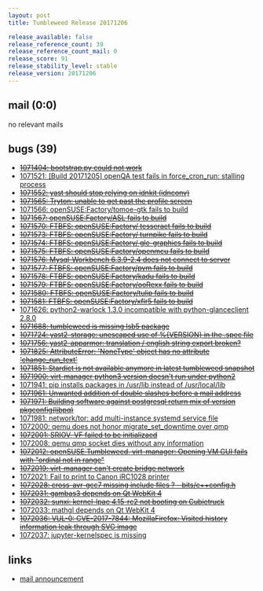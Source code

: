 ```yaml
---
layout: post
title: Tumbleweed Release 20171206

release_available: false
release_reference_count: 39
release_reference_count_mail: 0
release_score: 91
release_stability_level: stable
release_version: 20171206
---
```


## mail (0:0)

no relevant mails

## bugs (39)

<!--more-->

- ~~[1071404: bootstrap.py could not work](https://bugzilla.opensuse.org/show_bug.cgi?id=1071404)~~
- [1071521: [Build 20171205] openQA test fails in force_cron_run: stalling process](https://bugzilla.opensuse.org/show_bug.cgi?id=1071521)
- ~~[1071552: yast should stop relying on idnkit (idnconv)](https://bugzilla.opensuse.org/show_bug.cgi?id=1071552)~~
- ~~[1071565: Tryton: unable to get past the profile screen](https://bugzilla.opensuse.org/show_bug.cgi?id=1071565)~~
- [1071566: openSUSE:Factory/tomoe-gtk fails to build](https://bugzilla.opensuse.org/show_bug.cgi?id=1071566)
- ~~[1071567: openSUSE:Factory/ASL fails to build](https://bugzilla.opensuse.org/show_bug.cgi?id=1071567)~~
- ~~[1071570: FTBFS: openSUSE:Factory/ tesseract fails to build](https://bugzilla.opensuse.org/show_bug.cgi?id=1071570)~~
- ~~[1071573: FTBFS: openSUSE:Factory/ turnpike fails to build](https://bugzilla.opensuse.org/show_bug.cgi?id=1071573)~~
- ~~[1071574: FTBFS: openSUSE:Factory/ gle-graphics fails to build](https://bugzilla.opensuse.org/show_bug.cgi?id=1071574)~~
- ~~[1071575: FTBFS: openSUSE:Factory/openmcu fails to build](https://bugzilla.opensuse.org/show_bug.cgi?id=1071575)~~
- ~~[1071576: Mysql-Workbench 6.3.9-2.4 does not connect to server](https://bugzilla.opensuse.org/show_bug.cgi?id=1071576)~~
- ~~[1071577: FTBFS: openSUSE:Factory/pvm fails to build](https://bugzilla.opensuse.org/show_bug.cgi?id=1071577)~~
- ~~[1071578: FTBFS: openSUSE:Factory/kadu fails to build](https://bugzilla.opensuse.org/show_bug.cgi?id=1071578)~~
- ~~[1071579: FTBFS: openSUSE:Factory/ooRexx fails to build](https://bugzilla.opensuse.org/show_bug.cgi?id=1071579)~~
- ~~[1071580: FTBFS: openSUSE:Factory/tulip fails to build](https://bugzilla.opensuse.org/show_bug.cgi?id=1071580)~~
- ~~[1071581: FTBFS: openSUSE:Factory/xflr5 fails to build](https://bugzilla.opensuse.org/show_bug.cgi?id=1071581)~~
- [1071626: python2-warlock 1.3.0 incompatible with python-glanceclient 2.8.0](https://bugzilla.opensuse.org/show_bug.cgi?id=1071626)
- ~~[1071688: tumbleweed is missing lsb5 package](https://bugzilla.opensuse.org/show_bug.cgi?id=1071688)~~
- ~~[1071724: yast2-storage: unescaped use of %{VERSION} in the .spec file](https://bugzilla.opensuse.org/show_bug.cgi?id=1071724)~~
- ~~[1071756: yast2-apparmor: translation / english string export broken?](https://bugzilla.opensuse.org/show_bug.cgi?id=1071756)~~
- ~~[1071825: AttributeError: 'NoneType' object has no attribute 'change_run_text'](https://bugzilla.opensuse.org/show_bug.cgi?id=1071825)~~
- ~~[1071851: Stardict is not available anymore in latest tumbleweed snapshot](https://bugzilla.opensuse.org/show_bug.cgi?id=1071851)~~
- ~~[1071900: virt-manager python3 version doesn't run under python2](https://bugzilla.opensuse.org/show_bug.cgi?id=1071900)~~
- [1071941: pip installs packages in /usr/lib instead of /usr/local/lib](https://bugzilla.opensuse.org/show_bug.cgi?id=1071941)
- ~~[1071961: Unwanted addition of double slashes before a mail address](https://bugzilla.opensuse.org/show_bug.cgi?id=1071961)~~
- ~~[1071971: Building software against postgresql return mix of version pkgconfig(libpq)](https://bugzilla.opensuse.org/show_bug.cgi?id=1071971)~~
- [1071981: network/tor: add multi-instance systemd service file](https://bugzilla.opensuse.org/show_bug.cgi?id=1071981)
- [1072000: qemu does not honor migrate_set_downtime over qmp](https://bugzilla.opensuse.org/show_bug.cgi?id=1072000)
- ~~[1072001: SRIOV, VF failed to be initializaed](https://bugzilla.opensuse.org/show_bug.cgi?id=1072001)~~
- [1072008: qemu qmp socket dies without any information](https://bugzilla.opensuse.org/show_bug.cgi?id=1072008)
- ~~[1072012: openSUSE Tumbleweed, virt-manager: Opening VM GUI fails with "ordinal not in range"](https://bugzilla.opensuse.org/show_bug.cgi?id=1072012)~~
- ~~[1072019: virt-manager can't create bridge network](https://bugzilla.opensuse.org/show_bug.cgi?id=1072019)~~
- [1072021: Fail to print to Canon iRC1028 printer](https://bugzilla.opensuse.org/show_bug.cgi?id=1072021)
- ~~[1072028: cross-avr-gcc7 missing include files ? - bits/c++config.h](https://bugzilla.opensuse.org/show_bug.cgi?id=1072028)~~
- ~~[1072031: gambas3 depends on Qt WebKit 4](https://bugzilla.opensuse.org/show_bug.cgi?id=1072031)~~
- ~~[1072032: sunxi: kernel-lpae 4.15-rc2 not booting on Cubietruck](https://bugzilla.opensuse.org/show_bug.cgi?id=1072032)~~
- [1072033: mathgl depends on Qt WebKit 4](https://bugzilla.opensuse.org/show_bug.cgi?id=1072033)
- ~~[1072036: VUL-0: CVE-2017-7844: MozillaFirefox: Visited history information leak through SVG image](https://bugzilla.opensuse.org/show_bug.cgi?id=1072036)~~
- [1072037: jupyter-kernelspec is missing](https://bugzilla.opensuse.org/show_bug.cgi?id=1072037)



## links

- [mail announcement](https://lists.opensuse.org/opensuse-factory/2017-12/msg00201.html)
